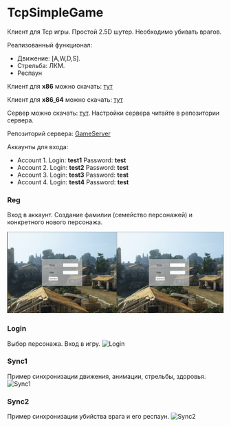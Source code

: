 # TcpSimpleGame #
Клиент для Tcp игры. Простой 2.5D шутер. Необходимо убивать врагов. 

Реализованный функционал:

* Движение: [A,W,D,S]. 
* Стрельба: ЛКМ.
* Респаун

Клиент для **x86** можно скачать: [тут](https://bitbucket.org/darkDesire/tcpsimplegame/downloads/Build-x86.rar)

Клиент для **x86_64** можно скачать: [тут](https://bitbucket.org/darkDesire/tcpsimplegame/downloads/Build-x86_64.rar)

Сервер можно скачать: [тут](https://bitbucket.org/darkDesire/gameserver/downloads/GameServer-assembly-1.0.jar). Настройки сервера читайте в репозитории сервера.

Репозиторий сервера: [GameServer](https://bitbucket.org/darkDesire/gameserver)

Аккаунты для входа:

* Account 1. Login: **test1** Password: **test**
* Account 2. Login: **test2** Password: **test**
* Account 3. Login: **test3** Password: **test**
* Account 4. Login: **test4** Password: **test**

### Reg ###
Вход в аккаунт. Создание фамилии (семейство персонажей) и конкретного нового персонажа.

![Registration](https://github.com/DarkDesire/TcpSimpleGame/blob/master/s1'.gif?raw=true)

### Login ###
Выбор персонажа. Вход в игру.
![Login](https://github.com/DarkDesire/TcpSimpleGame/blob/master/s2'.gif?raw=true)

### Sync1 ###
Пример синхронизации движения, анимации, стрельбы, здоровья.
![Sync1](https://github.com/DarkDesire/TcpSimpleGame/blob/master/s3'.gif?raw=true)

### Sync2 ###
Пример синхронизации убийства врага и его респаун.
![Sync2](https://github.com/DarkDesire/TcpSimpleGame/blob/master/s4'.gif?raw=true)
